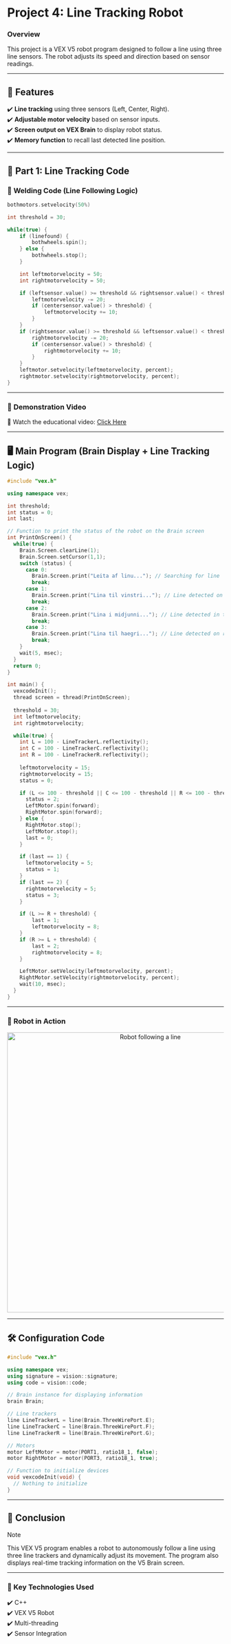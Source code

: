 # **Project 4: Line Tracking Robot**  

### **Overview**  
This project is a VEX V5 robot program designed to follow a line using three line sensors. The robot adjusts its speed and direction based on sensor readings.  

---

## **📌 Features**  
✔️ **Line tracking** using three sensors (Left, Center, Right).  
✔️ **Adjustable motor velocity** based on sensor inputs.  
✔️ **Screen output on VEX Brain** to display robot status.  
✔️ **Memory function** to recall last detected line position.  

---

## **📜 Part 1: Line Tracking Code**  

### 🔧 **Welding Code (Line Following Logic)**  
```cpp
bothmotors.setvelocity(50%)

int threshold = 30;

while(true) {
    if (linefound) {
        bothwheels.spin();
    } else {
        bothwheels.stop();
    }

    int leftmotorvelocity = 50;
    int rightmotorvelocity = 50;

    if (leftsensor.value() >= threshold && rightsensor.value() < threshold) {
        leftmotorvelocity -= 20;
        if (centersensor.value() > threshold) {
            leftmotorvelocity += 10;
        }
    }
    if (rightsensor.value() >= threshold && leftsensor.value() < threshold) {
        rightmotorvelocity -= 20;
        if (centersensor.value() > threshold) {
            rightmotorvelocity += 10;
        }
    }
    leftmotor.setvelocity(leftmotorvelocity, percent);
    rightmotor.setvelocity(rightmotorvelocity, percent);
}
```

---

### 🎥 **Demonstration Video**  
📌 Watch the educational video: [Click Here](https://youtu.be/dP-LQtYy-pw)  

---

## **🖥️ Main Program (Brain Display + Line Tracking Logic)**  
```cpp
#include "vex.h"

using namespace vex;

int threshold;
int status = 0;
int last;

// Function to print the status of the robot on the Brain screen
int PrintOnScreen() {
  while(true) {
    Brain.Screen.clearLine(1);
    Brain.Screen.setCursor(1,1);
    switch (status) {
      case 0:
        Brain.Screen.print("Leita af linu..."); // Searching for line
        break;
      case 1:
        Brain.Screen.print("Lina til vinstri..."); // Line detected on left
        break;
      case 2:
        Brain.Screen.print("Lina i midjunni..."); // Line detected in the middle
        break;
      case 3:
        Brain.Screen.print("Lina til haegri..."); // Line detected on right
        break;
    }
    wait(5, msec);
  }
  return 0;
}

int main() {
  vexcodeInit();
  thread screen = thread(PrintOnScreen);
  
  threshold = 30;
  int leftmotorvelocity;
  int rightmotorvelocity;

  while(true) {
    int L = 100 - LineTrackerL.reflectivity();
    int C = 100 - LineTrackerC.reflectivity();
    int R = 100 - LineTrackerR.reflectivity();
    
    leftmotorvelocity = 15;
    rightmotorvelocity = 15;
    status = 0;

    if (L <= 100 - threshold || C <= 100 - threshold || R <= 100 - threshold) { 
      status = 2;
      LeftMotor.spin(forward);
      RightMotor.spin(forward);
    } else { 
      RightMotor.stop();
      LeftMotor.stop();
      last = 0;
    } 

    if (last == 1) { 
      leftmotorvelocity = 5;
      status = 1;
    } 
    if (last == 2) { 
      rightmotorvelocity = 5;
      status = 3; 
    }

    if (L >= R + threshold) {
        last = 1;
        leftmotorvelocity = 8;
    }
    if (R >= L + threshold) {
        last = 2;
        rightmotorvelocity = 8;
    }

    LeftMotor.setVelocity(leftmotorvelocity, percent);
    RightMotor.setVelocity(rightmotorvelocity, percent);
    wait(10, msec);
  }
}
```

---

### 📸 **Robot in Action**  
<p align="center">
    <img src="https://github.com/user-attachments/assets/1161e463-60ba-4be4-8c65-06a43e7e6b09" alt="Robot following a line" width="650">
</p>

---

## **🛠️ Configuration Code**  
```cpp
#include "vex.h"

using namespace vex;
using signature = vision::signature;
using code = vision::code;

// Brain instance for displaying information
brain Brain;

// Line trackers
line LineTrackerL = line(Brain.ThreeWirePort.E);
line LineTrackerC = line(Brain.ThreeWirePort.F);
line LineTrackerR = line(Brain.ThreeWirePort.G);

// Motors
motor LeftMotor = motor(PORT1, ratio18_1, false);
motor RightMotor = motor(PORT3, ratio18_1, true);

// Function to initialize devices
void vexcodeInit(void) {
  // Nothing to initialize
}
```

---

## **📢 Conclusion**  
> [!NOTE]
> This VEX V5 program enables a robot to autonomously follow a line using three line trackers and dynamically adjust its movement. The program also displays real-time tracking information on the V5 Brain screen.  

---

### **📌 Key Technologies Used**
✔️ C++  
✔️ VEX V5 Robot  
✔️ Multi-threading  
✔️ Sensor Integration  
